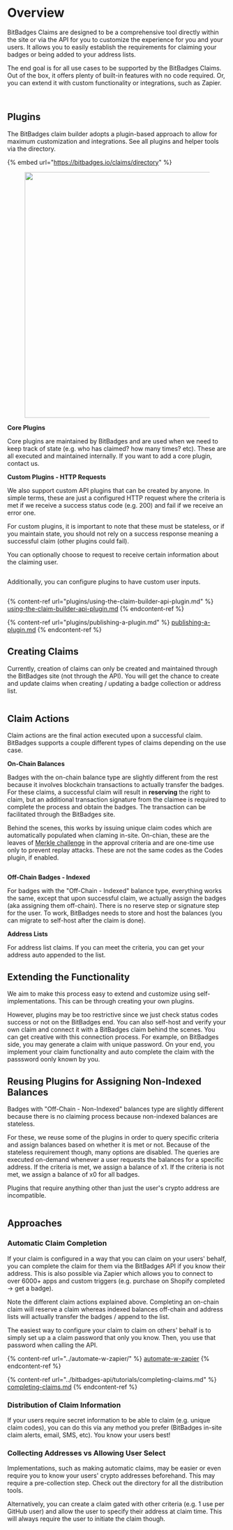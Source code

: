 # Overview

BitBadges Claims are designed to be a comprehensive tool directly within the site or via the API for you to customize the experience for you and your users. It allows you to easily establish the requirements for claiming your badges or being added to your address lists.&#x20;

The end goal is for all use cases to be supported by the BitBadges Claims. Out of the box, it offers plenty of built-in features with no code required. Or, you can extend it with custom functionality or integrations, such as Zapier.

<figure><img src="../../.gitbook/assets/image (84).png" alt=""><figcaption></figcaption></figure>

<figure><img src="../../.gitbook/assets/image (87).png" alt=""><figcaption></figcaption></figure>

## **Plugins**

The BitBadges claim builder adopts a plugin-based approach to allow for maximum customization and integrations. See all plugins and helper tools via the directory.

{% embed url="https://bitbadges.io/claims/directory" %}

<figure><img src="../../.gitbook/assets/image (1).png" alt="" width="563"><figcaption></figcaption></figure>



**Core Plugins**

Core plugins are maintained by BitBadges and are used when we need to keep track of state (e.g. who has claimed? how many times? etc). These are all executed and maintained internally. If you want to add a core plugin, contact us.

**Custom Plugins - HTTP Requests**

We also support custom API plugins that can be created by anyone. In simple terms, these are just a configured HTTP request where the criteria is met if we receive a success status code (e.g. 200) and fail if we receive an error one.

For custom plugins, it is important to note that these must be stateless, or if you maintain state, you should not rely on a success response meaning a successful claim (other plugins could fail).

You can optionally choose to request to receive certain information about the claiming user.

<figure><img src="../../.gitbook/assets/image (1) (1).png" alt=""><figcaption></figcaption></figure>

Additionally, you can configure plugins to have custom user inputs.

<figure><img src="../../.gitbook/assets/image (2).png" alt=""><figcaption></figcaption></figure>

{% content-ref url="plugins/using-the-claim-builder-api-plugin.md" %}
[using-the-claim-builder-api-plugin.md](plugins/using-the-claim-builder-api-plugin.md)
{% endcontent-ref %}

{% content-ref url="plugins/publishing-a-plugin.md" %}
[publishing-a-plugin.md](plugins/publishing-a-plugin.md)
{% endcontent-ref %}

## Creating Claims

Currently, creation of claims can only be created and maintained through the BitBadges site (not through the API). You will get the chance to create and update claims when creating / updating a badge collection or address list.&#x20;

<figure><img src="../../.gitbook/assets/image (3).png" alt=""><figcaption></figcaption></figure>

## Claim Actions

Claim actions are the final action executed upon a successful claim. BitBadges supports a couple different types of claims depending on the use case.&#x20;

**On-Chain Balances**

Badges with the on-chain balance type are slightly different from the rest because it involves blockchain transactions to actually transfer the badges. For these claims, a successful claim will result in **reserving** the right to claim, but an additional transaction signature from the claimee is required to complete the process and obtain the badges. The transaction can be facilitated through the BitBadges site.

Behind the scenes, this works by issuing unique claim codes which are automatically populated when claming in-site. On-chian, these are the leaves of [Merkle challenge](../core-concepts/approval-criteria/merkle-challenges.md) in the approval criteria and are one-time use only to prevent replay attacks. These are not the same codes as the Codes plugin, if enabled.

<figure><img src="../../.gitbook/assets/image (1) (1) (1).png" alt=""><figcaption></figcaption></figure>

**Off-Chain Badges - Indexed**

For badges with the "Off-Chain - Indexed" balance type, everything works the same, except that upon successful claim, we actually assign the badges (aka assigning them off-chain). There is no reserve step or signature step for the user.  To work, BitBadges needs to store and host the balances (you can migrate to self-host after the claim is done).

**Address Lists**

For address list claims. If you can meet the criteria, you can get your address auto appended to the list.

## Extending the Functionality

We aim to make this process easy to extend and customize using self-implementations. This can be through creating your own plugins.&#x20;

However, plugins may be too restrictive since we just check status codes success or not on the BitBadges end. You can also self-host and verify your own claim and connect it with a BitBadges claim behind the scenes. You can get creative with this connection process. For example, on BitBadges side, you may generate a claim with unique password. On your end, you implement your claim functionality and auto complete the claim with the passsword oonly known by you.

## **Reusing Plugins for Assigning Non-Indexed Balances**

Badges with "Off-Chain - Non-Indexed" balances type are slightly different because there is no claiming process because non-indexed balances are stateless.

For these, we reuse some of the plugins in order to query specific criteria and assign balances based on whether it is met or not. Because of the stateless requirement though, many options are disabled. The queries are executed on-demand whenever a user requests the balances for a specific address. If the criteria is met, we assign a balance of x1. If the criteria is not met, we assign a balance of x0 for all badges.&#x20;

Plugins that require anything other than just the user's crypto address are incompatible.&#x20;

<figure><img src="../../.gitbook/assets/image (88).png" alt=""><figcaption></figcaption></figure>

## Approaches

### Automatic Claim Completion

If your claim is configured in a way that you can claim on your users' behalf, you can complete the claim for them via the BitBadges API if you know their address. This is also possible via Zapier which allows you to connect to over 6000+ apps and custom triggers (e.g. purchase on Shopify completed -> get a badge).

Note the different claim actions explained above. Completing an on-chain claim will reserve a claim whereas indexed balances off-chain and address lists will actually transfer the badges / append to the list.

The easiest way to configure your claim to claim on others' behalf is to simply set up a a claim password that only you know. Then, you use that password when calling the API.&#x20;

{% content-ref url="../automate-w-zapier/" %}
[automate-w-zapier](../automate-w-zapier/)
{% endcontent-ref %}

{% content-ref url="../bitbadges-api/tutorials/completing-claims.md" %}
[completing-claims.md](../bitbadges-api/tutorials/completing-claims.md)
{% endcontent-ref %}

### Distribution of Claim Information

If your users require secret information to be able to claim (e.g. unique claim codes), you can do this via any method you prefer (BitBadges in-site claim alerts, email, SMS, etc). You know your users best!

### Collecting Addresses vs Allowing User Select&#x20;

Implementations, such as making automatic claims, may be easier or even require you to know your users'  crypto addresses beforehand. This may require a pre-collection step. Check out the directory for all the distribution tools.

Alternatively, you can create a claim gated with other criteria (e.g. 1 use per GitHub user) and allow the user to specify their address at claim time. This will always require the user to initiate the claim though.

